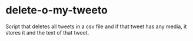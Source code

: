 # delete-o-my-tweeto
Script that deletes all tweets in a csv file and if that tweet has any media, it stores it and the text of that tweet.
